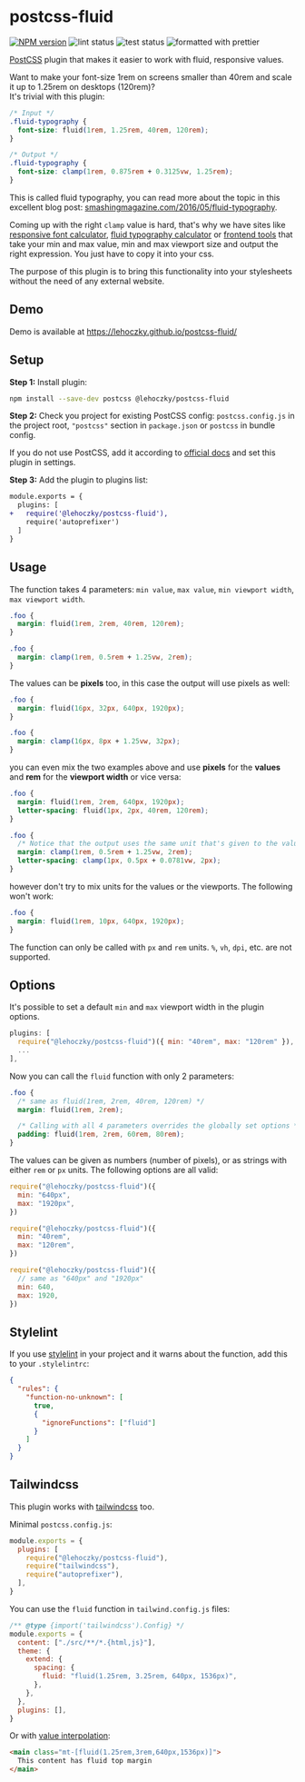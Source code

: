 # postcss-fluid

[![NPM version](https://img.shields.io/npm/v/@lehoczky/postcss-fluid.svg)](https://www.npmjs.com/package/@lehoczky/postcss-fluid)
![lint status](https://github.com/lehoczky/postcss-fluid/workflows/Lint/badge.svg)
![test status](https://github.com/lehoczky/postcss-fluid/workflows/Test/badge.svg)
![formatted with prettier](https://img.shields.io/badge/code_style-prettier-ff69b4.svg)

[PostCSS](https://github.com/postcss/postcss) plugin that makes it easier to work with fluid, responsive values.

Want to make your font-size 1rem on screens smaller than 40rem and scale it up to 1.25rem on desktops (120rem)?  
It's trivial with this plugin:

```css
/* Input */
.fluid-typography {
  font-size: fluid(1rem, 1.25rem, 40rem, 120rem);
}
```

```css
/* Output */
.fluid-typography {
  font-size: clamp(1rem, 0.875rem + 0.3125vw, 1.25rem);
}
```

This is called fluid typography, you can read more about the topic in this excellent blog post: [smashingmagazine.com/2016/05/fluid-typography](https://www.smashingmagazine.com/2016/05/fluid-typography/).

Coming up with the right `clamp` value is hard, that's why we have sites like [responsive font calculator](https://websemantics.uk/tools/responsive-font-calculator/), [fluid typography calculator](https://royalfig.github.io/fluid-typography-calculator/) or [frontend tools](https://lehoczky.github.io/frontend-tools/) that take your min and max value, min and max viewport size and output the right expression. You just have to copy it into your css.

The purpose of this plugin is to bring this functionality into your stylesheets without the need of any external website.

## Demo

Demo is available at <https://lehoczky.github.io/postcss-fluid/>

## Setup

**Step 1:** Install plugin:

```sh
npm install --save-dev postcss @lehoczky/postcss-fluid
```

**Step 2:** Check you project for existing PostCSS config: `postcss.config.js`
in the project root, `"postcss"` section in `package.json`
or `postcss` in bundle config.

If you do not use PostCSS, add it according to [official docs](https://github.com/postcss/postcss#usage)
and set this plugin in settings.

**Step 3:** Add the plugin to plugins list:

```diff
module.exports = {
  plugins: [
+   require('@lehoczky/postcss-fluid'),
    require('autoprefixer')
  ]
}
```

## Usage

The function takes 4 parameters: `min value`, `max value`, `min viewport width`, `max viewport width`.

```css
.foo {
  margin: fluid(1rem, 2rem, 40rem, 120rem);
}
```

```css
.foo {
  margin: clamp(1rem, 0.5rem + 1.25vw, 2rem);
}
```

The values can be **pixels** too, in this case the output will use pixels as well:

```css
.foo {
  margin: fluid(16px, 32px, 640px, 1920px);
}
```

```css
.foo {
  margin: clamp(16px, 8px + 1.25vw, 32px);
}
```

you can even mix the two examples above and use **pixels** for the **values** and **rem** for the **viewport width** or vice versa:

```css
.foo {
  margin: fluid(1rem, 2rem, 640px, 1920px);
  letter-spacing: fluid(1px, 2px, 40rem, 120rem);
}
```

```css
.foo {
  /* Notice that the output uses the same unit that's given to the value parameters */
  margin: clamp(1rem, 0.5rem + 1.25vw, 2rem);
  letter-spacing: clamp(1px, 0.5px + 0.0781vw, 2px);
}
```

however don't try to mix units for the values or the viewports. The following won't work:

```css
.foo {
  margin: fluid(1rem, 10px, 640px, 1920px);
}
```

The function can only be called with `px` and `rem` units. `%`, `vh`, `dpi`, etc. are not supported.

## Options

It's possible to set a default `min` and `max` viewport width in the plugin options.

```js
plugins: [
  require("@lehoczky/postcss-fluid")({ min: "40rem", max: "120rem" }),
  ...
],
```

Now you can call the `fluid` function with only 2 parameters:

```css
.foo {
  /* same as fluid(1rem, 2rem, 40rem, 120rem) */
  margin: fluid(1rem, 2rem);

  /* Calling with all 4 parameters overrides the globally set options */
  padding: fluid(1rem, 2rem, 60rem, 80rem);
}
```

The values can be given as numbers (number of pixels), or as strings with either `rem` or `px` units. The following options are all valid:

```js
require("@lehoczky/postcss-fluid")({
  min: "640px",
  max: "1920px",
})

require("@lehoczky/postcss-fluid")({
  min: "40rem",
  max: "120rem",
})

require("@lehoczky/postcss-fluid")({
  // same as "640px" and "1920px"
  min: 640,
  max: 1920,
})
```

## Stylelint

If you use [stylelint](https://stylelint.io/) in your project and it warns about the function, add this to your `.stylelintrc`:

```json
{
  "rules": {
    "function-no-unknown": [
      true,
      {
        "ignoreFunctions": ["fluid"]
      }
    ]
  }
}
```

## Tailwindcss

This plugin works with [tailwindcss](https://tailwindcss.com/) too.

Minimal `postcss.config.js`:

```js
module.exports = {
  plugins: [
    require("@lehoczky/postcss-fluid"),
    require("tailwindcss"),
    require("autoprefixer"),
  ],
}
```

You can use the `fluid` function in `tailwind.config.js` files:

```js
/** @type {import('tailwindcss').Config} */
module.exports = {
  content: ["./src/**/*.{html,js}"],
  theme: {
    extend: {
      spacing: {
        fluid: "fluid(1.25rem, 3.25rem, 640px, 1536px)",
      },
    },
  },
  plugins: [],
}
```

Or with [value interpolation](https://tailwindcss.com/docs/adding-custom-styles#using-arbitrary-values):

```html
<main class="mt-[fluid(1.25rem,3rem,640px,1536px)]">
  This content has fluid top margin
</main>
```
